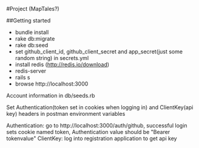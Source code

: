 #Project (MapTales?)

##Getting started
* bundle install
* rake db:migrate
* rake db:seed
* set github_client_id, github_client_secret and app_secret(just some random string) in secrets.yml
* install redis (http://redis.io/download)
* redis-server
* rails s
* browse http://localhost:3000

Account information in db/seeds.rb

Set Authentication(token set in cookies when logging in) and ClientKey(api key) headers in postman environment variables

Authentication: go to http://localhost:3000/auth/github, successful login sets cookie named token, Authentication value should be "Bearer tokenvalue"
ClientKey: log into registration application to get api key